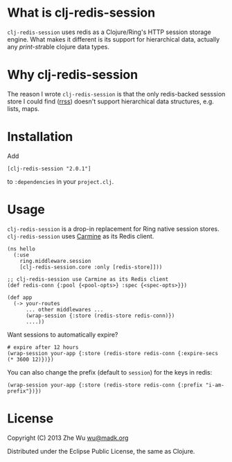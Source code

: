 What is clj-redis-session
=========================

`clj-redis-session` uses redis as a Clojure/Ring's HTTP session
storage engine. What makes it different is its support for
hierarchical data, actually any *print-str*able clojure data types.

Why clj-redis-session
=====================

The reason I wrote `clj-redis-session` is that the only redis-backed
sesssion store I could find ([rrss](https://github.com/paraseba/rrss))
doesn't support hierarchical data structures, e.g. lists, maps.

Installation
============

Add

    [clj-redis-session "2.0.1"]

to `:dependencies` in your `project.clj`.

Usage
=====

`clj-redis-session` is a drop-in replacement for Ring native session
stores. `clj-redis-session` uses
[Carmine](https://github.com/ptaoussanis/carmine) as its Redis client.

    (ns hello
      (:use
        ring.middleware.session
        [clj-redis-session.core :only [redis-store]]))

    ;; clj-redis-session use Carmine as its Redis client
    (def redis-conn {:pool {<pool-opts>} :spec {<spec-opts>}})

    (def app
      (-> your-routes
          ... other middlewares ...
          (wrap-session {:store (redis-store redis-conn)})
          ....))

Want sessions to automatically expire?

    # expire after 12 hours
    (wrap-session your-app {:store (redis-store redis-conn {:expire-secs (* 3600 12)})})

You can also change the prefix (default to `session`) for the keys in
redis:

    (wrap-session your-app {:store (redis-store redis-conn {:prefix "i-am-prefix"})})

License
=======

Copyright (C) 2013 Zhe Wu <wu@madk.org>

Distributed under the Eclipse Public License, the same as Clojure.
